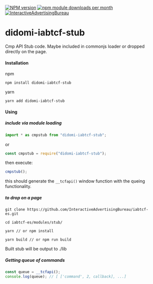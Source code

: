 [![NPM version](https://img.shields.io/npm/v/didomi-iabtcf-stub.svg?style=flat-square)](https://www.npmjs.com/package/didomi-iabtcf-stub)
[![npm module downloads per month](http://img.shields.io/npm/dm/didomi-iabtcf-stub.svg?style=flat)](https://www.npmjs.org/package/didomi-iabtcf-stub)
[![InteractiveAdvertisingBureau](https://circleci.com/gh/InteractiveAdvertisingBureau/iabtcf-es.svg?style=shield)](https://circleci.com/gh/InteractiveAdvertisingBureau/iabtcf-es)

# didomi-iabtcf-stub

Cmp API Stub code. Maybe included in commonjs loader or dropped directly on the page.

#### Installation

npm

```
npm install didomi-iabtcf-stub
```

yarn

```
yarn add didomi-iabtcf-stub
```

#### Using

##### include via module loading

```javascript
import * as cmpstub from "didomi-iabtcf-stub";
```

or

```javascript
const cmpstub = require("didomi-iabtcf-stub");
```

then execute:

```javascript
cmpstub();
```

this should generate the `__tcfapi()` window function with the queing functionality.

##### to drop on a page

```
git clone https://github.com/InteractiveAdvertisingBureau/iabtcf-es.git

cd iabtcf-es/modules/stub/

yarn // or npm install

yarn build // or npm run build
```

Built stub will be output to ./lib

##### Getting queue of commands

```javascript
const queue = __tcfapi();
console.log(queue); // [ ['command', 2, callback], ...]
```
